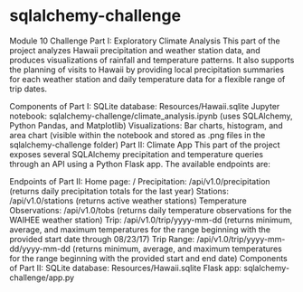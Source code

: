 # sqlalchemy-challenge
Module 10 Challenge
Part I: Exploratory Climate Analysis
This part of the project analyzes Hawaii precipitation and weather station data, and produces visualizations of rainfall and temperature patterns. It also supports the planning of visits to Hawaii by providing local precipitation summaries for each weather station and daily temperature data for a flexible range of trip dates.

Components of Part I:
SQLite database: Resources/Hawaii.sqlite
Jupyter notebook: sqlalchemy-challenge/climate_analysis.ipynb (uses SQLAlchemy, Python Pandas, and Matplotlib)
Visualizations: Bar charts, histogram, and area chart (visible within the notebook and stored as .png files in the sqlalchemy-challenge folder)
Part II: Climate App
This part of the project exposes several SQLAlchemy precipitation and temperature queries through an API using a Python Flask app. The available endpoints are:

Endpoints of Part II:
Home page: /
Precipitation: /api/v1.0/precipitation (returns daily precipitation totals for the last year)
Stations: /api/v1.0/stations (returns active weather stations)
Temperature Observations: /api/v1.0/tobs (returns daily temperature observations for the WAIHEE weather station)
Trip: /api/v1.0/trip/yyyy-mm-dd (returns minimum, average, and maximum temperatures for the range beginning with the provided start date through 08/23/17)
Trip Range: /api/v1.0/trip/yyyy-mm-dd/yyyy-mm-dd (returns minimum, average, and maximum temperatures for the range beginning with the provided start and end date)
Components of Part II:
SQLite database: Resources/Hawaii.sqlite
Flask app: sqlalchemy-challenge/app.py
